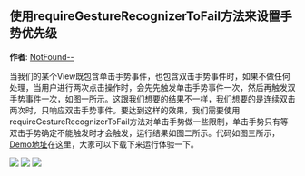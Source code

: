使用requireGestureRecognizerToFail方法来设置手势优先级
--------
**作者**: [NotFound--](https://weibo.com/3951595216)

当我们的某个View既包含单击手势事件，也包含双击手势事件时，如果不做任何处理，当用户进行两次点击操作时，会先先触发单击手势事件一次，然后再触发双手势事件一次，如图一所示。这跟我们想要的结果不一样，我们想要的是连续双击两次时，只响应双击手势事件。要达到这样的效果，我们需要使用requireGestureRecognizerToFail方法对单击手势做一些限制，单击手势只有等双击手势确定不能触发时才会触发，运行结果如图二所示。代码如图三所示，[Demo地址](https://github.com/577528249/SwiftDemo/tree/master/GestureDemo)在这里，大家可以下载下来运行体验一下。

![](https://github.com/awesome-tips/iOS-Tips/blob/master/images/2019/03/3-2.jpg?raw=true)
![](https://github.com/awesome-tips/iOS-Tips/blob/master/images/2019/03/3-3.jpg?raw=true)
![](https://github.com/awesome-tips/iOS-Tips/blob/master/images/2019/03/3-1.jpg?raw=true)
